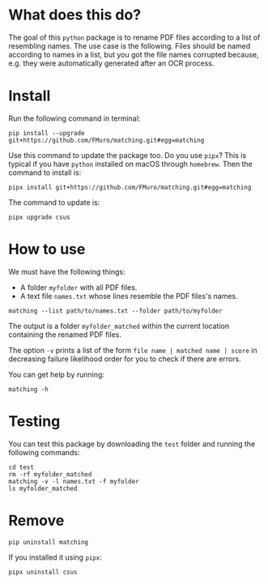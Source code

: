 # What does this do?

The goal of this `python` package is to rename PDF files according to a list of resembling names. The use case is the following. Files should be named according to names in a list, but you got the file names corrupted because, e.g. they were automatically generated after an OCR process.

# Install

Run the following command in terminal:

```
pip install --upgrade git+https://github.com/FMuro/matching.git#egg=matching
```

Use this command to update the package too. 
Do you use `pipx`? This is typical if you have `python` installed on macOS through `homebrew`. Then the command to install is:

```
pipx install git+https://github.com/FMuro/matching.git#egg=matching
```

The command to update is:

```
pipx upgrade csus
```

# How to use

We must have the following things:

- A folder `myfolder` with all PDF files.
- A text file `names.txt` whose lines resemble the PDF files's names. 

```
matching --list path/to/names.txt --folder path/to/myfolder
```

The output is a folder `myfolder_matched` within the current location containing the renamed PDF files.

The option `-v` prints a list of the form `file name | matched name | score` in decreasing failure likelihood order for you to check if there are errors.

You can get help by running:

```
matching -h
```

# Testing

You can test this package by downloading the `test` folder and running the following commands:

```
cd test
rm -rf myfolder_matched
matching -v -l names.txt -f myfolder
ls myfolder_matched
```

# Remove

```
pip uninstall matching
```

If you installed it using `pipx`:

```
pipx uninstall csus
```